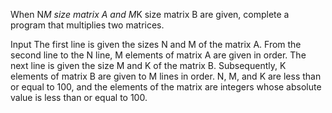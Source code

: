 When N*M size matrix A and M*K size matrix B are given, complete a program that multiplies two matrices.

Input
The first line is given the sizes N and M of the matrix A. From the second line to the N line, M elements of matrix A are given in order. The next line is given the size M and K of the matrix B. Subsequently, K elements of matrix B are given to M lines in order. N, M, and K are less than or equal to 100, and the elements of the matrix are integers whose absolute value is less than or equal to 100.
